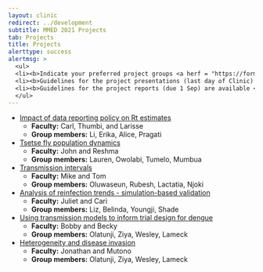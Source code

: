 ```yaml
---
layout: clinic
redirect: ../development
subtitle: MMED 2021 Projects
tab: Projects
title: Projects
alerttype: success
alertmsg: >
  <ul>
  <li><b>Indicate your preferred project groups <a herf = "https://forms.gle/LvSbCukSD7WvK49o8">here</a>.</b></li>
  <li><b>Guidelines for the project presentations (last day of Clinic) are available <a href="./projectPresentations">here</a>.</b></li>
  <li><b>Guidelines for the project reports (due 1 Sep) are available <a href="./projectReports">here</a>.</b></li>
  </ul>
---
```


- [Impact of data reporting policy on Rt estimates](./rt_data)
    - **Faculty:**  Carl, Thumbi, and Larisse
    - **Group members:** Li, Erika, Alice, Pragati
- [Tsetse fly population dynamics](./tsetse)
    - **Faculty:**  John and Reshma
    - **Group members:** Lauren, Owolabi, Tumelo, Mumbua
- [Transmission intervals](./trans_int)
    - **Faculty:** Mike and Tom
    - **Group members:** Oluwaseun, Rubesh, Lactatia, Njoki
- [Analysis of reinfection trends - simulation-based validation](./reinfections)
    - **Faculty:** Juliet and Cari
    - **Group members:** Liz, Belinda, Youngji, Shade
- [Using transmission models to inform trial design for dengue](./dengueTrials)
    - **Faculty:** Bobby and Becky
    - **Group members:** Olatunji, Ziya, Wesley, Lameck
- [Heterogeneity and disease invasion](./stochInv)
    - **Faculty:** Jonathan and Mutono
    - **Group members:** Olatunji, Ziya, Wesley, Lameck
